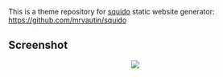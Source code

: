 This is a theme repository for [squido](https://squido.org) static website generator: https://github.com/mrvautin/squido

## Screenshot

<p align="center">
    <img src="https://raw.githubusercontent.com/mrvautin/squido-theme-cart/main/source/content/images/screenshot.png">
</p>